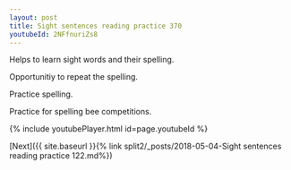 ```yaml
---
layout: post
title: Sight sentences reading practice 370
youtubeId: 2NFfnuriZs8
---
```

 
 
Helps to learn sight words and their spelling.

Opportunitiy to repeat the spelling. 

Practice spelling. 
 
Practice for spelling bee competitions. 
 
{% include youtubePlayer.html id=page.youtubeId %}
 
 

[Next]({{ site.baseurl }}{% link  split2/_posts/2018-05-04-Sight sentences reading practice 122.md%})
 
